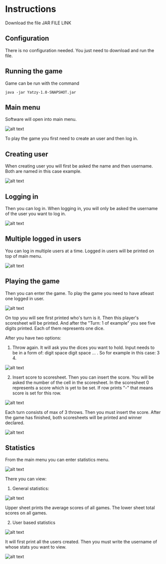 # Instructions

Download the file JAR FILE LINK

## Configuration

There is no configuration needed. You just need to download and run the file.

## Running the game

Game can be run with the command

```
java -jar Yatzy-1.0-SNAPSHOT.jar
```

## Main menu

Software will open into main menu.

![alt text](https://raw.githubusercontent.com/johyry/otm-harjoitustyo/master/Documentation/pictures/mainMenu.png)

To play the game you first need to create an user and then log in.

## Creating user

When creating user you will first be asked the name and then username. Both are named in this case example.

![alt text](https://raw.githubusercontent.com/johyry/otm-harjoitustyo/master/Documentation/pictures/createUser.png)

## Logging in

Then you can log in. When logging in, you will only be asked the username of the user you want to log in.

![alt text](https://raw.githubusercontent.com/johyry/otm-harjoitustyo/master/Documentation/pictures/logIn.png)

## Multiple logged in users

You can log in multiple users at a time. Logged in users will be printed on top of main menu.

![alt text](https://raw.githubusercontent.com/johyry/otm-harjoitustyo/master/Documentation/pictures/multipleUsers.png)

## Playing the game

Then you can enter the game. To play the game you need to have atleast one logged in user.

![alt text](https://raw.githubusercontent.com/johyry/otm-harjoitustyo/master/Documentation/pictures/gameMenu.png)

On top you will see first printed who's turn is it. Then this player's scoresheet will be printed. And after the "Turn: 1 of example" you see five digits printed. Each of them represents one dice. 

After you have two options:

1. Throw again. It will ask you the dices you want to hold. Input needs to be in a form of: digit space digit space ... . So for example in this case: 3 4.

![alt text](https://raw.githubusercontent.com/johyry/otm-harjoitustyo/master/Documentation/pictures/throwAgain.png)

2. Insert score to scoresheet. Then you can insert the score. You will be asked the number of the cell in the scoresheet. In the scoresheet 0 represents a score which is yet to be set. If row prints "-" that means score is set for this row.

![alt text](https://raw.githubusercontent.com/johyry/otm-harjoitustyo/master/Documentation/pictures/insertScore.png)

Each turn consists of max of 3 throws. Then you must insert the score. After the game has finished, both scoresheets will be printed and winner declared.

![alt text](https://raw.githubusercontent.com/johyry/otm-harjoitustyo/master/Documentation/pictures/winnerPic.png)

## Statistics

From the main menu you can enter statistics menu.

![alt text](https://raw.githubusercontent.com/johyry/otm-harjoitustyo/master/Documentation/pictures/statisticsMenu.png)

There you can view:

1. General statistics:

![alt text](https://raw.githubusercontent.com/johyry/otm-harjoitustyo/master/Documentation/pictures/generalStatistics.png)

Upper sheet prints the average scores of all games. The lower sheet total scores on all games.

2. User based statistics

![alt text](https://raw.githubusercontent.com/johyry/otm-harjoitustyo/master/Documentation/pictures/userStatistics1.png)

It will first print all the users created. Then you must write the username of whose stats you want to view.

![alt text](https://raw.githubusercontent.com/johyry/otm-harjoitustyo/master/Documentation/pictures/userStatistics2.png)







